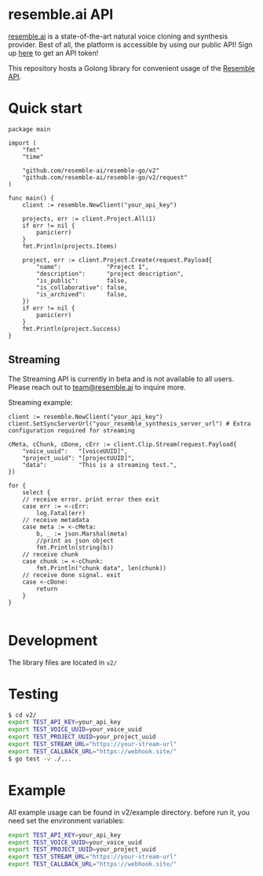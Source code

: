 # resemble.ai API

[resemble.ai](https://resemble.ai) is a state-of-the-art natural voice cloning and synthesis provider. Best of all, the platform is accessible by using our public API! Sign up [here](https://app.resemble.ai) to get an API token!

This repository hosts a Golong library for convenient usage of the [Resemble API](https://docs.resemble.ai).

# Quick start 

```golang 
package main

import (
	"fmt"
	"time"

	"github.com/resemble-ai/resemble-go/v2"
	"github.com/resemble-ai/resemble-go/v2/request"
)

func main() {
    client := resemble.NewClient("your_api_key")

    projects, err := client.Project.All(1)
	if err != nil {
		panic(err)
	}
    fmt.Println(projects.Items)

    project, err := client.Project.Create(request.Payload{
        "name":             "Project 1",
        "description":      "project description",
        "is_public":        false,
        "is_collaborative": false,
        "is_archived":      false,
    })
    if err != nil {
        panic(err)
    }
    fmt.Println(project.Success)
}

```

## Streaming
The Streaming API is currently in beta and is not available to all users. Please reach out to team@resemble.ai to inquire more.

Streaming example:
```golang
client := resemble.NewClient("your_api_key")
client.SetSyncServerUrl("your_resemble_synthesis_server_url") # Extra configuration required for streaming

cMeta, cChunk, cDone, cErr := client.Clip.Stream(request.Payload{
    "voice_uuid":   "[voiceUUID]",
    "project_uuid": "[projectUUID]",
    "data":         "This is a streaming test.",
})

for {
    select {
    // receive error. print error then exit
    case err := <-cErr:
        log.Fatal(err)
    // receive metadata
    case meta := <-cMeta:
        b, _ := json.Marshal(meta)
        //print as json object
        fmt.Println(string(b))
    // receive chunk
    case chunk := <-cChunk:
        fmt.Println("chunk data", len(chunk))
    // receive done signal. exit
    case <-cDone:
        return
    }
}


```
# Development
The library files are located in `v2/`

# Testing 
```bash
$ cd v2/ 
export TEST_API_KEY=your_api_key
export TEST_VOICE_UUID=your_voice_uuid
export TEST_PROJECT_UUID=your_project_uuid
export TEST_STREAM_URL="https://your-stream-url"
export TEST_CALLBACK_URL="https://webhook.site/"
$ go test -v ./...
```

# Example 
All example usage can be found in v2/example directory. before run it, you need set the environment variables: 

```bash
export TEST_API_KEY=your_api_key
export TEST_VOICE_UUID=your_voice_uuid
export TEST_PROJECT_UUID=your_project_uuid
export TEST_STREAM_URL="https://your-stream-url"
export TEST_CALLBACK_URL="https://webhook.site/"
```